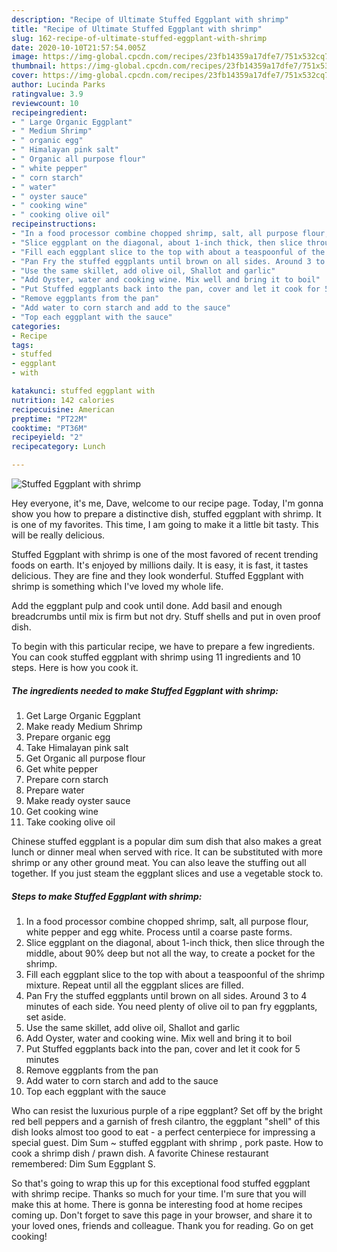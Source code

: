 ```yaml
---
description: "Recipe of Ultimate Stuffed Eggplant with shrimp"
title: "Recipe of Ultimate Stuffed Eggplant with shrimp"
slug: 162-recipe-of-ultimate-stuffed-eggplant-with-shrimp
date: 2020-10-10T21:57:54.005Z
image: https://img-global.cpcdn.com/recipes/23fb14359a17dfe7/751x532cq70/stuffed-eggplant-with-shrimp-recipe-main-photo.jpg
thumbnail: https://img-global.cpcdn.com/recipes/23fb14359a17dfe7/751x532cq70/stuffed-eggplant-with-shrimp-recipe-main-photo.jpg
cover: https://img-global.cpcdn.com/recipes/23fb14359a17dfe7/751x532cq70/stuffed-eggplant-with-shrimp-recipe-main-photo.jpg
author: Lucinda Parks
ratingvalue: 3.9
reviewcount: 10
recipeingredient:
- " Large Organic Eggplant"
- " Medium Shrimp"
- " organic egg"
- " Himalayan pink salt"
- " Organic all purpose flour"
- " white pepper"
- " corn starch"
- " water"
- " oyster sauce"
- " cooking wine"
- " cooking olive oil"
recipeinstructions:
- "In a food processor combine chopped shrimp, salt, all purpose flour, white pepper and egg white. Process until a coarse paste forms."
- "Slice eggplant on the diagonal, about 1-inch thick, then slice through the middle, about 90% deep but not all the way, to create a pocket for the shrimp."
- "Fill each eggplant slice to the top with about a teaspoonful of the shrimp mixture. Repeat until all the eggplant slices are filled."
- "Pan Fry the stuffed eggplants until brown on all sides. Around 3 to 4 minutes of each side. You need plenty of olive oil to pan fry eggplants, set aside."
- "Use the same skillet, add olive oil, Shallot and garlic"
- "Add Oyster, water and cooking wine. Mix well and bring it to boil"
- "Put Stuffed eggplants back into the pan, cover and let it cook for 5 minutes"
- "Remove eggplants from the pan"
- "Add water to corn starch and add to the sauce"
- "Top each eggplant with the sauce"
categories:
- Recipe
tags:
- stuffed
- eggplant
- with

katakunci: stuffed eggplant with 
nutrition: 142 calories
recipecuisine: American
preptime: "PT22M"
cooktime: "PT36M"
recipeyield: "2"
recipecategory: Lunch

---
```



![Stuffed Eggplant with shrimp](https://img-global.cpcdn.com/recipes/23fb14359a17dfe7/751x532cq70/stuffed-eggplant-with-shrimp-recipe-main-photo.jpg)

Hey everyone, it's me, Dave, welcome to our recipe page. Today, I'm gonna show you how to prepare a distinctive dish, stuffed eggplant with shrimp. It is one of my favorites. This time, I am going to make it a little bit tasty. This will be really delicious.

Stuffed Eggplant with shrimp is one of the most favored of recent trending foods on earth. It's enjoyed by millions daily. It is easy, it is fast, it tastes delicious. They are fine and they look wonderful. Stuffed Eggplant with shrimp is something which I've loved my whole life.

Add the eggplant pulp and cook until done. Add basil and enough breadcrumbs until mix is firm but not dry. Stuff shells and put in oven proof dish.


To begin with this particular recipe, we have to prepare a few ingredients. You can cook stuffed eggplant with shrimp using 11 ingredients and 10 steps. Here is how you cook it.

<!--inarticleads1-->

##### The ingredients needed to make Stuffed Eggplant with shrimp:

1. Get  Large Organic Eggplant
1. Make ready  Medium Shrimp
1. Prepare  organic egg
1. Take  Himalayan pink salt
1. Get  Organic all purpose flour
1. Get  white pepper
1. Prepare  corn starch
1. Prepare  water
1. Make ready  oyster sauce
1. Get  cooking wine
1. Take  cooking olive oil


Chinese stuffed eggplant is a popular dim sum dish that also makes a great lunch or dinner meal when served with rice. It can be substituted with more shrimp or any other ground meat. You can also leave the stuffing out all together. If you just steam the eggplant slices and use a vegetable stock to. 

<!--inarticleads2-->

##### Steps to make Stuffed Eggplant with shrimp:

1. In a food processor combine chopped shrimp, salt, all purpose flour, white pepper and egg white. Process until a coarse paste forms.
1. Slice eggplant on the diagonal, about 1-inch thick, then slice through the middle, about 90% deep but not all the way, to create a pocket for the shrimp.
1. Fill each eggplant slice to the top with about a teaspoonful of the shrimp mixture. Repeat until all the eggplant slices are filled.
1. Pan Fry the stuffed eggplants until brown on all sides. Around 3 to 4 minutes of each side. You need plenty of olive oil to pan fry eggplants, set aside.
1. Use the same skillet, add olive oil, Shallot and garlic
1. Add Oyster, water and cooking wine. Mix well and bring it to boil
1. Put Stuffed eggplants back into the pan, cover and let it cook for 5 minutes
1. Remove eggplants from the pan
1. Add water to corn starch and add to the sauce
1. Top each eggplant with the sauce


Who can resist the luxurious purple of a ripe eggplant? Set off by the bright red bell peppers and a garnish of fresh cilantro, the eggplant &#34;shell&#34; of this dish looks almost too good to eat - a perfect centerpiece for impressing a special guest. Dim Sum ~ stuffed eggplant with shrimp , pork paste. How to cook a shrimp dish / prawn dish. A favorite Chinese restaurant remembered: Dim Sum Eggplant S. 

So that's going to wrap this up for this exceptional food stuffed eggplant with shrimp recipe. Thanks so much for your time. I'm sure that you will make this at home. There is gonna be interesting food at home recipes coming up. Don't forget to save this page in your browser, and share it to your loved ones, friends and colleague. Thank you for reading. Go on get cooking!
